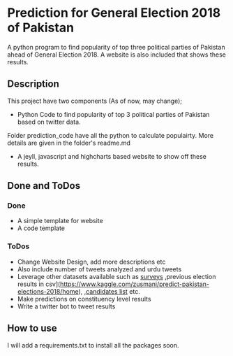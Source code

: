 # Prediction for General Election 2018 of Pakistan

A python program to find popularity of top three political parties
of Pakistan ahead of General Election 2018. A website is also included
that shows these results. 

## Description
This project have two components (As of now, may change);
- Python Code to find popularity of top 3 political parties
of Pakistan based on twitter data.

Folder prediction_code have all the python to calculate populairty. 
More details are given in the folder's readme.md

- A jeyll, javascript and highcharts based website to show off these 
results. 

## Done and ToDos
### Done
- A simple template for website
- A code template
### ToDos
- Change Website Design, add more descriptions etc
- Also include number of tweets analyzed and urdu tweets
- Leverage other datasets available such as [surveys](https://en.wikipedia.org/wiki/Opinion_polling_for_the_Pakistani_general_election,_2018)
 ,previous election results in csv](https://www.kaggle.com/zusmani/predict-pakistan-elections-2018/home), 
 ,[candidates list](https://www.kaggle.com/nomanislam/candidate-list-for-2018-election-pakistan) etc.
- Make predictions on constituency level results
- Write a twitter bot to tweet results 
 
 ## How to  use
 I will add a requirements.txt to install all the packages soon. 
 
 